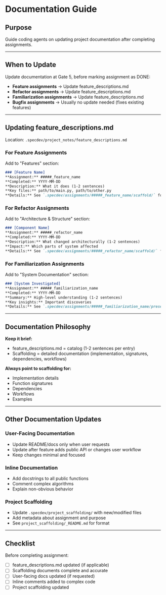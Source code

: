 # Documentation Guide

## Purpose
Guide coding agents on updating project documentation after completing assignments.

---

## When to Update

Update documentation at Gate 5, before marking assignment as DONE:
- **Feature assignments** → Update feature_descriptions.md
- **Refactor assignments** → Update feature_descriptions.md
- **Familiarization assignments** → Update feature_descriptions.md
- **Bugfix assignments** → Usually no update needed (fixes existing features)

---

## Updating feature_descriptions.md

Location: `.specdev/project_notes/feature_descriptions.md`

### For Feature Assignments

Add to "Features" section:

```markdown
### [Feature Name]
**Assignment:** #####_feature_name
**Completed:** YYYY-MM-DD
**Description:** What it does (1-2 sentences)
**Key files:** path/to/main.py, path/to/other.py
**Details:** See `.specdev/assignments/#####_feature_name/scaffold/` for implementation details
```

### For Refactor Assignments

Add to "Architecture & Structure" section:

```markdown
### [Component Name]
**Assignment:** #####_refactor_name
**Completed:** YYYY-MM-DD
**Description:** What changed architecturally (1-2 sentences)
**Impact:** Which parts of system affected
**Details:** See `.specdev/assignments/#####_refactor_name/scaffold/` for new structure
```

### For Familiarization Assignments

Add to "System Documentation" section:

```markdown
### [System Investigated]
**Assignment:** #####_familiarization_name
**Completed:** YYYY-MM-DD
**Summary:** High-level understanding (1-2 sentences)
**Key insights:** Important discoveries
**Details:** See `.specdev/assignments/#####_familiarization_name/presentation.md` and `scaffold/` for full documentation
```

---

## Documentation Philosophy

**Keep it brief:**
- feature_descriptions.md = catalog (1-2 sentences per entry)
- Scaffolding = detailed documentation (implementation, signatures, dependencies, workflows)

**Always point to scaffolding for:**
- Implementation details
- Function signatures
- Dependencies
- Workflows
- Examples

---

## Other Documentation Updates

### User-Facing Documentation
- Update README/docs only when user requests
- Update after feature adds public API or changes user workflow
- Keep changes minimal and focused

### Inline Documentation
- Add docstrings to all public functions
- Comment complex algorithms
- Explain non-obvious behavior

### Project Scaffolding
- Update `.specdev/project_scaffolding/` with new/modified files
- Add metadata about assignment and purpose
- See `project_scaffolding/_README.md` for format

---

## Checklist

Before completing assignment:
- [ ] feature_descriptions.md updated (if applicable)
- [ ] Scaffolding documents complete and accurate
- [ ] User-facing docs updated (if requested)
- [ ] Inline comments added to complex code
- [ ] Project scaffolding updated
